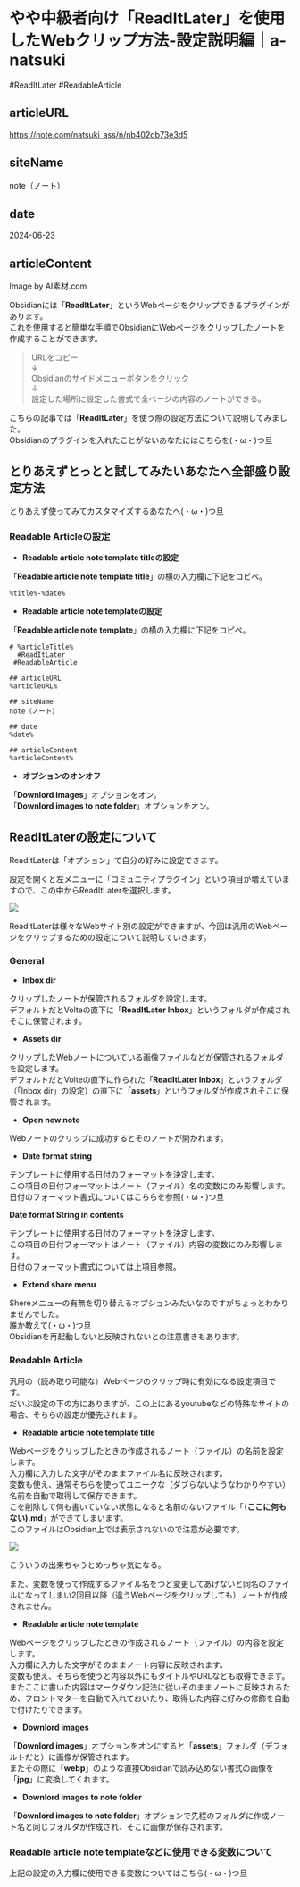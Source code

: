 # やや中級者向け「ReadItLater」を使用したWebクリップ方法-設定説明編｜a-natsuki
  #ReadItLater 
 #ReadableArticle

## articleURL
https://note.com/natsuki_ass/n/nb402db73e3d5

## siteName
note（ノート）

## date
2024-06-23

## articleContent
Image by AI素材.com

Obsidianには「**ReadItLater**」というWebページをクリップできるプラグインがあります。  
これを使用すると簡単な手順でObsidianにWebページをクリップしたノートを作成することができます。

> URLをコピー  
> ↓  
> Obsidianのサイドメニューボタンをクリック  
> ↓  
> 設定した場所に設定した書式で全ページの内容のノートができる。

こちらの記事では「**ReadItLater**」を使う際の設定方法について説明してみました。  
Obsidianのプラグインを入れたことがないあなたにはこちらを(・ω・)つ旦

  

## とりあえずとっとと試してみたいあなたへ全部盛り設定方法

とりあえず使ってみてカスタマイズするあなたへ(・ω・)つ旦

### Readable Articleの設定

-   **Readable article note template titleの設定**
    

「**Readable article note template title**」の横の入力欄に下記をコピペ。

```
%title%-%date%
```

-   **Readable article note templateの設定**
    

「**Readable article note template**」の横の入力欄に下記をコピペ。

```
# %articleTitle%
  #ReadItLater 
 #ReadableArticle

## articleURL
%articleURL%

## siteName
note（ノート）

## date
%date%

## articleContent
%articleContent%
```

-   **オプションのオンオフ**
    

「**Downlord images**」オプションをオン。  
「**Downlord images to note folder**」オプションをオン。

## ReadItLaterの設定について

ReadItLaterは「オプション」で自分の好みに設定できます。

設定を開くと左メニューに「コミュニティプラグイン」という項目が増えていますので、この中からReadItLaterを選択します。

![](https://assets.st-note.com/img/1690060906582-j3VWLf2Jj2.jpg?width=800)

ReadItLaterは様々なWebサイト別の設定ができますが、今回は汎用のWebページをクリップするための設定について説明していきます。

### General

-   **Inbox dir**
    

クリップしたノートが保管されるフォルダを設定します。  
デフォルトだとVolteの直下に「**ReadItLater Inbox**」というフォルダが作成されそこに保管されます。

-   **Assets dir**
    

クリップしたWebノートについている画像ファイルなどが保管されるフォルダを設定します。  
デフォルトだとVolteの直下に作られた「**ReadItLater Inbox**」というフォルダ（「Inbox dir」の設定）の直下に「**assets**」というフォルダが作成されそこに保管されます。

-   **Open new note**
    

Webノートのクリップに成功するとそのノートが開かれます。

-   **Date format string**
    

テンプレートに使用する日付のフォーマットを決定します。  
この項目の日付フォーマットはノート（ファイル）名の変数にのみ影響します。  
日付のフォーマット書式についてはこちらを参照(・ω・)つ旦

**Date format String in contents**

テンプレートに使用する日付のフォーマットを決定します。  
この項目の日付フォーマットはノート（ファイル）内容の変数にのみ影響します。  
日付のフォーマット書式については上項目参照。

-   **Extend share menu**
    

Shereメニューの有無を切り替えるオプションみたいなのですがちょっとわかりませんでした。  
誰か教えて(・ω・)つ旦  
Obsidianを再起動しないと反映されないとの注意書きもあります。

### Readable Article

汎用の（読み取り可能な）Webページのクリップ時に有効になる設定項目です。  
だいぶ設定の下の方にありますが、この上にあるyoutubeなどの特殊なサイトの場合、そちらの設定が優先されます。

-   **Readable article note template title**
    

Webページをクリップしたときの作成されるノート（ファイル）の名前を設定します。  
入力欄に入力した文字がそのままファイル名に反映されます。  
変数も使え、通常そちらを使ってユニークな（ダブらないようなわかりやすい）名前を自動で取得して保存できます。  
こを削除して何も書いていない状態になると名前のないファイル「（**ここに何もない).md**」ができてしまいます。  
このファイルはObsidian上では表示されないので注意が必要です。

![](https://assets.st-note.com/img/1690065449266-1weLPDv6CN.jpg?width=800)

こういうの出来ちゃうとめっちゃ気になる。

また、変数を使って作成するファイル名をつど変更してあげないと同名のファイルになってしまい2回目以降（違うWebページをクリップしても）ノートが作成されません。

-   **Readable article note template**
    

Webページをクリップしたときの作成されるノート（ファイル）の内容を設定します。  
入力欄に入力した文字がそのままノート内容に反映されます。  
変数も使え、そちらを使うと内容以外にもタイトルやURLなども取得できます。  
またここに書いた内容はマークダウン記法に従いそのままノートに反映されるため、フロントマターを自動で入れておいたり、取得した内容に好みの修飾を自動で付けたりできます。

-   **Downlord images**
    

「**Downlord images**」オプションをオンにすると「**assets**」フォルダ（デフォルトだと）に画像が保管されます。  
またその際に「**webp**」のような直接Obsidianで読み込めない書式の画像を「**jpg**」に変換してくれます。

-   **Downlord images to note folder**
    

「**Downlord images to note folder**」オプションで先程のフォルダに作成ノート名と同じフォルダが作成され、そこに画像が保存されます。

### Readable article note templateなどに使用できる変数について

上記の設定の入力欄に使用できる変数についてはこちら(・ω・)つ旦